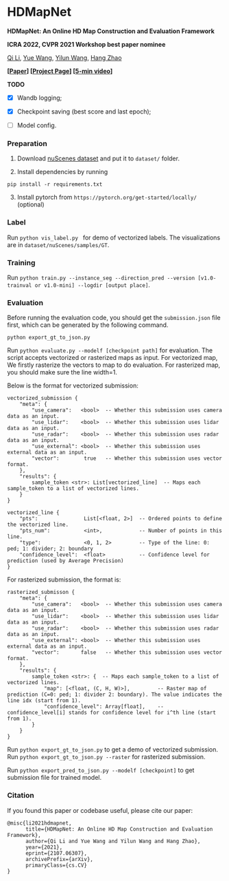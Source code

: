 # HDMapNet

**HDMapNet: An Online HD Map Construction and Evaluation Framework**

**ICRA 2022, CVPR 2021 Workshop best paper nominee**

[Qi Li](https://liqi17thu.github.io/), [Yue Wang](https://people.csail.mit.edu/yuewang/), [Yilun Wang](https://scholar.google.com.hk/citations?user=nUyTDosAAAAJ&hl=en/), [Hang Zhao](http://people.csail.mit.edu/hangzhao/)

**[[Paper](https://arxiv.org/abs/2107.06307)] [[Project Page](https://tsinghua-mars-lab.github.io/HDMapNet/)] [[5-min video](https://www.youtube.com/watch?v=AJ-rToTN8y8)]**

**TODO**
- [x] Wandb logging;
- [x] Checkpoint saving (best score and last epoch);
- [ ] Model config. 



### Preparation
1. Download  [nuScenes dataset](https://www.nuscenes.org/) and put it to `dataset/` folder.

2. Install dependencies by running
```shell
pip install -r requirements.txt
```
3. Install pytorch from `https://pytorch.org/get-started/locally/` (optional)

### Label
Run `python vis_label.py ` for demo of vectorized labels. The visualizations are in `dataset/nuScenes/samples/GT`.

### Training

Run `python train.py --instance_seg --direction_pred --version [v1.0-trainval or v1.0-mini] --logdir [output place]`. 

### Evaluation
Before running the evaluation code, you should get the `submission.json` file first, which can be generated by the following command.
```
python export_gt_to_json.py
```

Run `python evaluate.py --modelf [checkpoint path]` for evaluation. The script accepts vectorized or rasterized maps as input. For vectorized map, We firstly rasterize the vectors to map to do evaluation. For rasterized map, you should make sure the line width=1.

Below is the format for vectorized submission:

```
vectorized_submission {
    "meta": {
        "use_camera":   <bool>  -- Whether this submission uses camera data as an input.
        "use_lidar":    <bool>  -- Whether this submission uses lidar data as an input.
        "use_radar":    <bool>  -- Whether this submission uses radar data as an input.
        "use_external": <bool>  -- Whether this submission uses external data as an input.
        "vector":        true   -- Whether this submission uses vector format.
    },
    "results": {
        sample_token <str>: List[vectorized_line]  -- Maps each sample_token to a list of vectorized lines.
    }
}

vectorized_line {
    "pts":               List[<float, 2>]  -- Ordered points to define the vectorized line.
    "pts_num":           <int>,            -- Number of points in this line.
    "type":              <0, 1, 2>         -- Type of the line: 0: ped; 1: divider; 2: boundary
    "confidence_level":  <float>           -- Confidence level for prediction (used by Average Precision)
}
```

For rasterized submission, the format is:

```
rasterized_submisson {
    "meta": {
        "use_camera":   <bool>  -- Whether this submission uses camera data as an input.
        "use_lidar":    <bool>  -- Whether this submission uses lidar data as an input.
        "use_radar":    <bool>  -- Whether this submission uses radar data as an input.
        "use_external": <bool>  -- Whether this submission uses external data as an input.
        "vector":       false   -- Whether this submission uses vector format.
    },
    "results": {
        sample_token <str>: {  -- Maps each sample_token to a list of vectorized lines.
            "map": [<float, (C, H, W)>],         -- Raster map of prediction (C=0: ped; 1: divider 2: boundary). The value indicates the line idx (start from 1).
    	    "confidence_level": Array[float],    -- confidence_level[i] stands for confidence level for i^th line (start from 1). 
        }
    }
}
```

Run `python export_gt_to_json.py` to get a demo of vectorized submission. Run `python export_gt_to_json.py --raster` for rasterized submission.

Run `python export_pred_to_json.py --modelf [checkpoint]` to get submission file for trained model.

### Citation
If you found this paper or codebase useful, please cite our paper:
```
@misc{li2021hdmapnet,
      title={HDMapNet: An Online HD Map Construction and Evaluation Framework}, 
      author={Qi Li and Yue Wang and Yilun Wang and Hang Zhao},
      year={2021},
      eprint={2107.06307},
      archivePrefix={arXiv},
      primaryClass={cs.CV}
}
```
